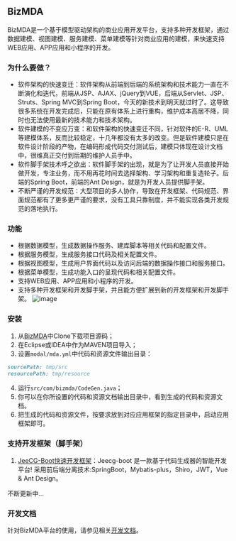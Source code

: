 ## BizMDA
BizMDA是一个基于模型驱动架构的商业应用开发平台，支持多种开发框架，通过数据建模、视图建模、服务建模、菜单建模等针对商业应用的建模，来快速支持WEB应用、APP应用和小程序的开发。

### 为什么要做？
* 软件架构的快速变迁：软件架构从前端到后端的系统架构和技术能力一直在不断演化和迭代，前端从JSP、AJAX、jQuery到VUE，后端从Servlet、JSP、Struts、Spring MVC到Spring Boot，今天的新技术到明天就过时了。这导致很多系统在开发完成后，只能在原有体系上进行重构，维护成本高居不降，同时也无法使用最新的技术能力和技术架构。
* 软件建模的不变应万变：和软件架构的快速变迁不同，针对软件的E-R、UML等建模体系，反而比较稳定，十几年都没有太多的改变。但是软件建模只是在软件设计阶段的产物，在编码形成代码交付测试后，建模只体现在设计文档中，很维真正交付到后期的维护人员手中。
* 软件脚手架技术呼之欲出：软件脚手架的出现，就是为了让开发人员直接开始做开发，专注业务，而不用再花时间去选择架构、学习架构和重复造轮子。后端的Spring Boot，前端的Ant Design，就是为开发人员提供脚手架。
* 不断严谨的开发规范：大型项目的多人协作，导致在开发框架、代码规范、界面规范都有了更多更严谨的要求，没有工具只靠制度，并不能实现各类开发规范的落地执行。

### 功能
* 根据数据模型，生成数据操作服务、建库脚本等相关代码和配置文件。
* 根据服务模型，生成服务接口代码及相关配置文件。
* 根据视图模型，生成用户界面代码以及访问后端的数据操作接口和服务接口。
* 根据菜单模型，生成功能入口的呈现代码和相关配置文件。
* 支持WEB应用、APP应用和小程序的开发。
* 支持多种开发框架和开发脚手架，并且能方便扩展到新的开发框架和开发脚手架。
![image](https://www.bizmda.com/pic/readme-1.png)

### 安装
1. 从[BizMDA](https://github.com/szhengye/BizMDA)中Clone下载项目源码；
2. 在Eclipse或IDEA中作为MAVEN项目导入；
3. 设置```modal/mda.yml```中代码和资源文件输出目录：
```markdown
sourcePath: tmp/src
resourcePath: tmp/resource
```
4. 运行```src/com/bizmda/CodeGen.java```；
5. 你可以在你所设置的代码和资源文档输出目录中，看到生成的代码和资源文档。
6. 把生成的代码和资源文件，按要求放到对应应用框架的指定目录中，启动应用框架即可。
### 支持开发框架（脚手架）
1. [JeeCG-Boot快速开发框架](https://github.com/zhangdaiscott/jeecg-boot)：Jeecg-boot 是一款基于代码生成器的智能开发平台! 采用前后端分离技术:SpringBoot，Mybatis-plus，Shiro，JWT，Vue & Ant Design。

不断更新中...

### 开发文档

针对BizMDA平台的使用，请参见相关[开发文档](https://bizmda.gitbook.io/bizmda/)。
